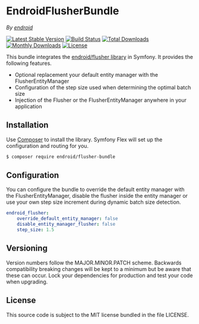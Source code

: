 EndroidFlusherBundle
====================

*By [endroid](https://endroid.nl/)*

[![Latest Stable Version](http://img.shields.io/packagist/v/endroid/flusher-bundle.svg)](https://packagist.org/packages/endroid/flusher-bundle)
[![Build Status](http://img.shields.io/travis/endroid/EndroidFlusherBundle.svg)](http://travis-ci.org/endroid/EndroidFlusherBundle)
[![Total Downloads](http://img.shields.io/packagist/dt/endroid/flusher-bundle.svg)](https://packagist.org/packages/endroid/flusher-bundle)
[![Monthly Downloads](http://img.shields.io/packagist/dm/endroid/flusher-bundle.svg)](https://packagist.org/packages/endroid/flusher-bundle)
[![License](http://img.shields.io/packagist/l/endroid/flusher-bundle.svg)](https://packagist.org/packages/endroid/flusher-bundle)

This bundle integrates the [endroid/flusher library](https://github.com/endroid/Flusher)
in Symfony. It provides the following features.

* Optional replacement your default entity manager with the FlusherEntityManager
* Configuration of the step size used when determining the optimal batch size
* Injection of the Flusher or the FlusherEntityManager anywhere in your application

## Installation

Use [Composer](https://getcomposer.org/) to install the library. Symfony Flex
will set up the configuration and routing for you.

``` bash
$ composer require endroid/flusher-bundle
```

## Configuration

You can configure the bundle to override the default entity manager with the
FlusherEntityManager, disable the flusher inside the entity manager or use
your own step size increment during dynamic batch size detection.

```yaml
endroid_flusher:
    override_default_entity_manager: false
    disable_entity_manager_flusher: false
    step_size: 1.5
```

## Versioning

Version numbers follow the MAJOR.MINOR.PATCH scheme. Backwards compatibility
breaking changes will be kept to a minimum but be aware that these can occur.
Lock your dependencies for production and test your code when upgrading.

## License

This source code is subject to the MIT license bundled in the file LICENSE.